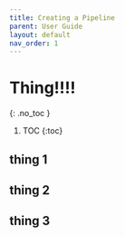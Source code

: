 ```yaml
---
title: Creating a Pipeline
parent: User Guide
layout: default
nav_order: 1
---
```


# Thing!!!!
{: .no_toc }

1. TOC
{:toc}


## thing 1

## thing 2

## thing 3

